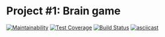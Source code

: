 # Project #1: Brain game

[![Maintainability](https://api.codeclimate.com/v1/badges/a2d18afeb2bca85e75d0/maintainability)](https://codeclimate.com/github/deputatov/frontend-project-lvl1/maintainability)
[![Test Coverage](https://api.codeclimate.com/v1/badges/a2d18afeb2bca85e75d0/test_coverage)](https://codeclimate.com/github/deputatov/frontend-project-lvl1/test_coverage)
[![Build Status](https://travis-ci.org/deputatov/frontend-project-lvl1.svg?branch=master)](https://travis-ci.org/deputatov/frontend-project-lvl1)
[![asciicast](https://asciinema.org/a/266010.svg)](https://asciinema.org/a/266010)